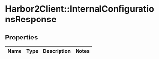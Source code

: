 # Harbor2Client::InternalConfigurationsResponse

## Properties
Name | Type | Description | Notes
------------ | ------------- | ------------- | -------------


